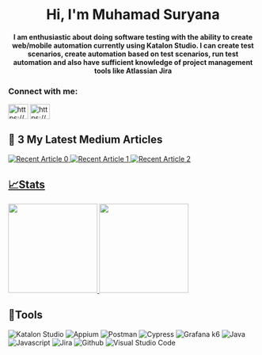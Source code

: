 <h1 align="center">Hi, I'm Muhamad Suryana</h1>
<h4 align="center">I am enthusiastic about doing software testing with the ability to create web/mobile automation currently using Katalon Studio. I can create test scenarios, create automation based on test scenarios, run test automation and also have sufficient knowledge of project management tools like Atlassian Jira</h4>

<h3 align="left">Connect with me:</h3>
<p align="left">
<a href="https://linkedin.com/in/https://www.linkedin.com/in/muhamad-suryana/" target="blank"><img align="center" src="https://raw.githubusercontent.com/rahuldkjain/github-profile-readme-generator/master/src/images/icons/Social/linked-in-alt.svg" alt="https://www.linkedin.com/in/muhamad-suryana/" height="30" width="40" /></a>
<a href="https://medium.com/https://msuryana.medium.com/" target="blank"><img align="center" src="https://raw.githubusercontent.com/rahuldkjain/github-profile-readme-generator/master/src/images/icons/Social/medium.svg" alt="https://msuryana.medium.com/" height="30" width="40" /></a>
</p>



## 📃 3 My Latest Medium Articles

 <a target="_blank" href="https://github-readme-medium-recent-article.vercel.app/medium/@msuryana/0"><img src="https://github-readme-medium-recent-article.vercel.app/medium/@msuryana/0" alt="Recent Article 0">
<a target="_blank" href="https://github-readme-medium-recent-article.vercel.app/medium/@msuryana/1"><img src="https://github-readme-medium-recent-article.vercel.app/medium/@msuryana/1" alt="Recent Article 1">
<a target="_blank" href="https://github-readme-medium-recent-article.vercel.app/medium/@msuryana/2"><img src="https://github-readme-medium-recent-article.vercel.app/medium/@msuryana/2" alt="Recent Article 2">



## 📈Stats
<p align="left">
<a href="https://github.com/MULKHI">
  <img height="180em" src="https://github-readme-stats-eight-theta.vercel.app/api?username=suryana-code&show_icons=true&theme=algolia&include_all_commits=true&count_private=true"/>
  <img height="180em" src="https://github-readme-stats-eight-theta.vercel.app/api/top-langs/?username=suryana-code&layout=compact&langs_count=8&theme=algolia"/>
</a>
</p>


## 🔨Tools
![Katalon Studio](https://img.shields.io/badge/Katalon%20Studio-41C0F0?style=for-the-badge&logo=katalon&logoKatalon)
![Appium](https://img.shields.io/badge/-appium-181717?style=for-the-badge&logo=appium)
![Postman](https://img.shields.io/badge/-postman-181717?style=for-the-badge&logo=postman)
![Cypress](https://img.shields.io/badge/-cypress-181717?style=for-the-badge&logo=cypress)
![Grafana k6](https://img.shields.io/badge/Grafana%20k6-4A90E2?style=for-the-badge&logo=grafana&logoGravana)
![Java](https://img.shields.io/badge/-java-181717?style=for-the-badge&logo=java)
![Javascript](https://img.shields.io/badge/-javascript-181717?style=for-the-badge&logo=javascript)
![Jira](https://img.shields.io/badge/-jira-181717?style=for-the-badge&logo=jira)
![Github](https://img.shields.io/badge/GitHub-100000?style=for-the-badge&logo=github&logoColor=white)
![Visual Studio Code](https://img.shields.io/badge/Visual%20Studio%20Code-0078d7.svg?style=for-the-badge&logo=visual-studio-code&logoVisual)








